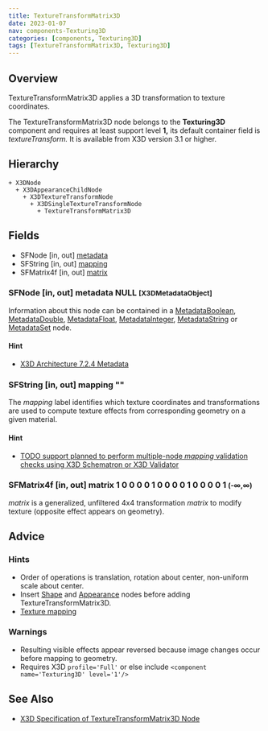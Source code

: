 ```yaml
---
title: TextureTransformMatrix3D
date: 2023-01-07
nav: components-Texturing3D
categories: [components, Texturing3D]
tags: [TextureTransformMatrix3D, Texturing3D]
---
```

<style>
.post h3 {
  word-spacing: 0.2em;
}
</style>

## Overview

TextureTransformMatrix3D applies a 3D transformation to texture coordinates.

The TextureTransformMatrix3D node belongs to the **Texturing3D** component and requires at least support level **1,** its default container field is *textureTransform.* It is available from X3D version 3.1 or higher.

## Hierarchy

```
+ X3DNode
  + X3DAppearanceChildNode
    + X3DTextureTransformNode
      + X3DSingleTextureTransformNode
        + TextureTransformMatrix3D
```

## Fields

- SFNode \[in, out\] [metadata](#sfnode-in-out-metadata-null-x3dmetadataobject)
- SFString \[in, out\] [mapping](#sfstring-in-out-mapping-)
- SFMatrix4f \[in, out\] [matrix](#sfmatrix4f-in-out-matrix-1-0-0-0-0-1-0-0-0-0-1-0-0-0-0-1--)

### SFNode [in, out] **metadata** NULL <small>[X3DMetadataObject]</small>

Information about this node can be contained in a [MetadataBoolean](/x_ite/components/core/metadataboolean/), [MetadataDouble](/x_ite/components/core/metadatadouble/), [MetadataFloat](/x_ite/components/core/metadatafloat/), [MetadataInteger](/x_ite/components/core/metadatainteger/), [MetadataString](/x_ite/components/core/metadatastring/) or [MetadataSet](/x_ite/components/core/metadataset/) node.

#### Hint

- [X3D Architecture 7.2.4 Metadata](https://www.web3d.org/specifications/X3Dv4/ISO-IEC19775-1v4-IS/Part01/components/core.html#Metadata)

### SFString [in, out] **mapping** ""

The *mapping* label identifies which texture coordinates and transformations are used to compute texture effects from corresponding geometry on a given material.

#### Hint

- [TODO support planned to perform multiple-node *mapping* validation checks using X3D Schematron or X3D Validator](https://savage.nps.edu/X3dValidator)

### SFMatrix4f [in, out] **matrix** 1 0 0 0 0 1 0 0 0 0 1 0 0 0 0 1 <small>(-∞,∞)</small>

*matrix* is a generalized, unfiltered 4x4 transformation *matrix* to modify texture (opposite effect appears on geometry).

## Advice

### Hints

- Order of operations is translation, rotation about center, non-uniform scale about center.
- Insert [Shape](/x_ite/components/shape/shape/) and [Appearance](/x_ite/components/shape/appearance/) nodes before adding TextureTransformMatrix3D.
- [Texture mapping](https://en.wikipedia.org/wiki/Texture_mapping)

### Warnings

- Resulting visible effects appear reversed because image changes occur before mapping to geometry.
- Requires X3D `profile='Full'` or else include `<component name='Texturing3D' level='1'/>`

## See Also

- [X3D Specification of TextureTransformMatrix3D Node](https://www.web3d.org/documents/specifications/19775-1/V4.0/Part01/components/texture3D.html#TextureTransformMatrix3D)
